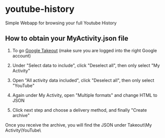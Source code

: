 # youtube-history
Simple Webapp for browsing your full Youtube History

## How to obtain your MyActivity.json file

1. To go [Google Takeout](https://takeout.google.com/settings/takeout) (make sure you are logged into the right Google account)

2. Under "Select data to include", click "Deselect all", then only select "My Activity"

3. Open "All activity data included", click "Deselect all", then only select "YouTube"

4. Again under My Activity, open "Multiple formats" and change HTML to JSON

5. Click next step and choose a delivery method, and finally "Create archive"

Once you receive the archive, you will find the JSON under Takeout\My Activity\YouTube\

